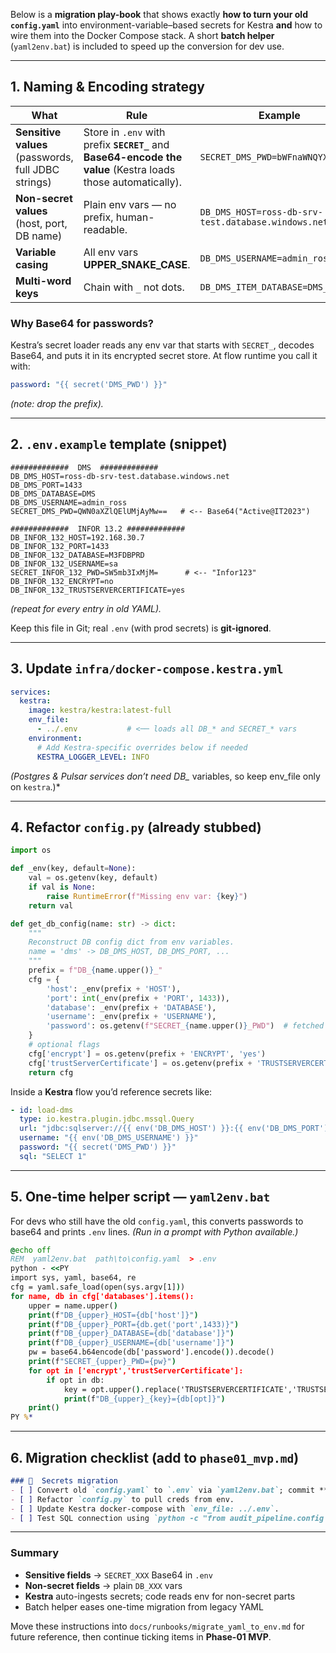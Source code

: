 
Below is a **migration play-book** that shows exactly **how to turn your old `config.yaml`** into environment-variable–based secrets for Kestra **and** how to wire them into the Docker Compose stack.
A short **batch helper** (`yaml2env.bat`) is included to speed up the conversion for dev use.

---

## 1. Naming & Encoding strategy

| What                                                | Rule                                                                                                          | Example                                             |
| --------------------------------------------------- | ------------------------------------------------------------------------------------------------------------- | --------------------------------------------------- |
| **Sensitive values** (passwords, full JDBC strings) | Store in `.env` with prefix **`SECRET_`** and **Base64-encode the value** (Kestra loads those automatically). | `SECRET_DMS_PWD=bWFnaWNQYXNzIQ==`                   |
| **Non-secret values** (host, port, DB name)         | Plain env vars — no prefix, human-readable.                                                                   | `DB_DMS_HOST=ross-db-srv-test.database.windows.net` |
| **Variable casing**                                 | All env vars **UPPER\_SNAKE\_CASE**.                                                                          | `DB_DMS_USERNAME=admin_ross`                        |
| **Multi-word keys**                                 | Chain with `_` not dots.                                                                                      | `DB_DMS_ITEM_DATABASE=DMS_ITEM`                     |

### Why Base64 for passwords?

Kestra’s secret loader reads any env var that starts with `SECRET_`, decodes Base64, and puts it in its encrypted secret store.
At flow runtime you call it with:

```yaml
password: "{{ secret('DMS_PWD') }}"
```

*(note: drop the prefix).*

---

## 2. `.env.example` template (snippet)

```dotenv
#############  DMS  #############
DB_DMS_HOST=ross-db-srv-test.database.windows.net
DB_DMS_PORT=1433
DB_DMS_DATABASE=DMS
DB_DMS_USERNAME=admin_ross
SECRET_DMS_PWD=QWN0aXZlQElUMjAyMw==   # <-- Base64("Active@IT2023")

#############  INFOR 13.2 #############
DB_INFOR_132_HOST=192.168.30.7
DB_INFOR_132_PORT=1433
DB_INFOR_132_DATABASE=M3FDBPRD
DB_INFOR_132_USERNAME=sa
SECRET_INFOR_132_PWD=SW5mb3IxMjM=      # <-- "Infor123"
DB_INFOR_132_ENCRYPT=no
DB_INFOR_132_TRUSTSERVERCERTIFICATE=yes
```

*(repeat for every entry in old YAML).*

Keep this file in Git; real `.env` (with prod secrets) is **git-ignored**.

---

## 3. Update `infra/docker-compose.kestra.yml`

```yaml
services:
  kestra:
    image: kestra/kestra:latest-full
    env_file:
      - ../.env           # <── loads all DB_* and SECRET_* vars
    environment:
      # Add Kestra-specific overrides below if needed
      KESTRA_LOGGER_LEVEL: INFO
```

*(Postgres & Pulsar services don’t need DB\_* variables, so keep env\_file only on `kestra`.)\*

---

## 4. Refactor `config.py` (already stubbed)

```python
import os

def _env(key, default=None):
    val = os.getenv(key, default)
    if val is None:
        raise RuntimeError(f"Missing env var: {key}")
    return val

def get_db_config(name: str) -> dict:
    """
    Reconstruct DB config dict from env variables.
    name = 'dms' -> DB_DMS_HOST, DB_DMS_PORT, ...
    """
    prefix = f"DB_{name.upper()}_"
    cfg = {
        'host': _env(prefix + 'HOST'),
        'port': int(_env(prefix + 'PORT', 1433)),
        'database': _env(prefix + 'DATABASE'),
        'username': _env(prefix + 'USERNAME'),
        'password': os.getenv(f"SECRET_{name.upper()}_PWD")  # fetched later via secret()
    }
    # optional flags
    cfg['encrypt'] = os.getenv(prefix + 'ENCRYPT', 'yes')
    cfg['trustServerCertificate'] = os.getenv(prefix + 'TRUSTSERVERCERTIFICATE', 'no')
    return cfg
```

Inside a **Kestra** flow you’d reference secrets like:

```yaml
- id: load-dms
  type: io.kestra.plugin.jdbc.mssql.Query
  url: "jdbc:sqlserver://{{ env('DB_DMS_HOST') }}:{{ env('DB_DMS_PORT') }};database={{ env('DB_DMS_DATABASE') }};encrypt={{ env('DB_DMS_ENCRYPT') }};trustServerCertificate={{ env('DB_DMS_TRUSTSERVERCERTIFICATE') }}"
  username: "{{ env('DB_DMS_USERNAME') }}"
  password: "{{ secret('DMS_PWD') }}"
  sql: "SELECT 1"
```

---

## 5. One-time helper script — **`yaml2env.bat`**

For devs who still have the old `config.yaml`, this converts passwords to base64 and prints `.env` lines.
*(Run in a prompt with Python available.)*

```bat
@echo off
REM  yaml2env.bat  path\to\config.yaml  > .env
python - <<PY
import sys, yaml, base64, re
cfg = yaml.safe_load(open(sys.argv[1]))
for name, db in cfg['databases'].items():
    upper = name.upper()
    print(f"DB_{upper}_HOST={db['host']}")
    print(f"DB_{upper}_PORT={db.get('port',1433)}")
    print(f"DB_{upper}_DATABASE={db['database']}")
    print(f"DB_{upper}_USERNAME={db['username']}")
    pw = base64.b64encode(db['password'].encode()).decode()
    print(f"SECRET_{upper}_PWD={pw}")
    for opt in ['encrypt','trustServerCertificate']:
        if opt in db:
            key = opt.upper().replace('TRUSTSERVERCERTIFICATE','TRUSTSERVERCERTIFICATE')
            print(f"DB_{upper}_{key}={db[opt]}")
    print()
PY %*
```

---

## 6. Migration checklist (add to `phase01_mvp.md`)

```markdown
### 🔑  Secrets migration
- [ ] Convert old `config.yaml` to `.env` via `yaml2env.bat`; commit **only** `.env.example`.
- [ ] Refactor `config.py` to pull creds from env.
- [ ] Update Kestra docker-compose with `env_file: ../.env`.
- [ ] Test SQL connection using `python -c "from audit_pipeline.config import get_db_config, get_connection; print(get_connection('dms'))"`.
```

---

### Summary

* **Sensitive fields** → `SECRET_XXX` Base64 in `.env`
* **Non-secret fields** → plain `DB_XXX` vars
* **Kestra** auto-ingests secrets; code reads env for non-secret parts
* Batch helper eases one-time migration from legacy YAML

Move these instructions into `docs/runbooks/migrate_yaml_to_env.md` for future reference, then continue ticking items in **Phase-01 MVP**.
